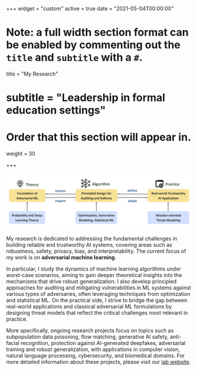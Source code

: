 +++
widget = "custom"
active = true
date = "2021-05-04T00:00:00"

# Note: a full width section format can be enabled by commenting out the `title` and `subtitle` with a `#`.
title = "My Research"
# subtitle = "Leadership in formal education settings"


# Order that this section will appear in.
weight = 30

+++


<img src="research.png" alt="Overview of my research">

<br/>

My research is dedicated to addressing the fundamental challenges in building reliable and trustworthy AI systems, covering areas such as robustness, safety, privacy, bias, and interpretability. The current focus of my work is on <span class="blue-highlight">**adversarial machine learning**</span>. 

In particular, I study the dynamics of machine learning algorithms under worst-case scenarios, aiming to gain deeper <span class="blue-highlight">theoretical insights</span> into the mechanisms that drive robust generalization. I also develop <span class="blue-highlight">principled approaches</span> for auditing and mitigating vulnerabilities in ML systems against various types of adversaries, often leveraging techniques from optimization and statistical ML. On the practical side, I strive to bridge the gap between real-world applications and classical adversarial ML formulations by designing threat models that reflect the <span class="blue-highlight">critical challenges most relevant in practice</span>.

More specifically, ongoing research projects focus on topics such as <span class="blue-highlight">subpopulation data poisoning</span>, <span class="blue-highlight">flow matching</span>, <span class="blue-highlight">generative AI safety</span>, <span class="blue-highlight">anti-facial recognition</span>, <span class="blue-highlight">protection against AI-generated deepfakes</span>, <span class="blue-highlight">adversarial training</span> and <span class="blue-highlight">robust generalization</span>, with applications in computer vision, natural language processing, cybersecurity, and biomedical domains. For more detailed information about these projects, please visit our [lab website](https://air-ml.org).


<!-- <h2>Theoretical Foundations of Adversarial ML</h2>

+ [Understanding intrinsic robustness via measuring concentration](https://arxiv.org/pdf/1905.12202)
+ [Understanding adversarially robust generalization](https://openreview.net/pdf?id=465Gv50E2N)
+ [Characterizing the optimality of data poisoning attack](https://openreview.net/pdf?id=yyLFUPNEiT)
+ [Membership inference & privacy auditing](https://arxiv.org/pdf/2406.11544)


<h2> General Aspects of Adversarial ML  </h2>

+ [Efficiency of adversarial ML algorithms](https://openreview.net/pdf?id=FjZsM7D9AT)
+ [Robustness certification](https://arxiv.org/pdf/2310.08732)
+ Adversarial patch attack
+ Subpopuation data poisoning attack
+ [Cost-sensitive robustness](https://openreview.net/pdf?id=BygANhA9tQ)


<h2>Adversarial ML Applications</h2>

+ Facial recognition
+ [Image captioning](https://arxiv.org/pdf/2406.05874)
+ Human pose estimation
+ Interpretable models


<h2> Generative AI Safety </h2>

+ [Jailbreak attacks & defenses on LLMs](https://arxiv.org/pdf/2403.04783)
+ Prompt injection attacks on LLMs
+ Diffusion models -->
 